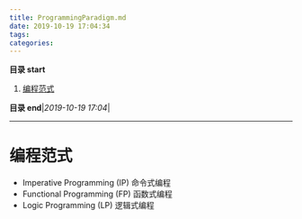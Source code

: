 ```yaml
---
title: ProgrammingParadigm.md
date: 2019-10-19 17:04:34
tags: 
categories: 
---
```


**目录 start**
 
1. [编程范式](#编程范式)

**目录 end**|_2019-10-19 17:04_|
****************************************
# 编程范式
- Imperative Programming (IP) 命令式编程
- Functional Programming (FP) 函数式编程
- Logic Programming (LP) 逻辑式编程
